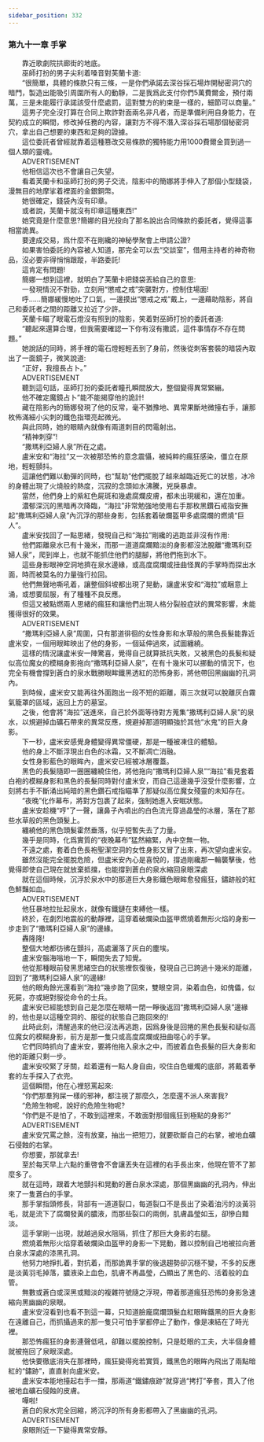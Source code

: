 ```yaml
---
sidebar_position: 332
---
```

### 第九十一章 手掌  


　　靠近歌劇院拱廊街的地底。  
　　巫師打扮的男子尖利着嗓音對芙蘭卡道:  
　　“很簡單，具體的條款只有三條，一是你們承諾去深谷採石場炸開秘密洞穴的暗門，製造出能吸引周圍所有人的動靜，二是我爲此支付你們5萬費爾金，預付兩萬，三是未能履行承諾該受什麼處罰，這對雙方的約束是一樣的，細節可以商量。”  
　　這男子完全沒打算在合同上欺詐對面兩名非凡者，而是準備利用自身能力，在契約成立的瞬間，修改掉任務的內容，讓對方不得不潛入深谷採石場那個秘密洞穴，拿出自己想要的東西和足夠的證據。  
　　這位委託者曾經就靠着這種篡改交易條款的獨特能力用1000費爾金買到過一個人類的靈魂。  
　　ADVERTISEMENT  
　　他相信這次也不會讓自己失望。  
　　看着芙蘭卡和巫師打扮的男子交流，陰影中的簡娜將手伸入了那個小型錢袋，漫無目的地摩挲着裡面的金銀銅幣。  
　　她很確定，錢袋內沒有印章。  
　　或者說，芙蘭卡就沒有印章這種東西!"  
　　她究竟是什麼意思?簡娜的目光投向了那名說出合同條款的委託者，覺得這事相當詭異。  
　　要達成交易，爲什麼不在剛纔的神秘學聚會上申請公證?  
　　如果害怕委託的內容被人知道，那完全可以去“交談室”，借用主持者的神奇物品，沒必要非得悄悄跟蹤，半路委託!  
　　這肯定有問題!  
　　簡娜一想到這裡，就明白了芙蘭卡把錢袋丟給自己的意思:  
　　一發現情況不對勁，立刻用“懲戒之戒”突襲對方，控制住場面!  
　　呼……簡娜緩慢地吐了口氣，一邊摸出“懲戒之戒”戴上，一邊藉助陰影，將自己和委託者之間的距離又拉近了少許。  
　　芙蘭卡瞄了眼電石燈沒有照到的陰影，笑着對巫師打扮的委託者道:  
　　“聽起來還算合理，但我需要確認一下你有沒有撒謊，這件事情存不存在問題。”  
　　她說話的同時，將手裡的電石燈輕輕丟到了身前，然後從刺客套裝的暗袋內取出了一面鏡子，微笑說道:  
　　“正好，我擅長占卜。”  
　　ADVERTISEMENT  
　　聽到這句話，巫師打扮的委託者瞳孔瞬間放大，整個變得異常緊繃。  
　　他不確定魔鏡占卜”能不能揭穿他的詭計!  
　　藏在陰影內的簡娜發現了他的反常，毫不猶豫地、異常果斷地微擡右手，讓那枚佈滿細小尖刺的鐵色指環亮起微光。  
　　與此同時，她的眼睛內就像有兩道刺目的閃電射出。  
　　“精神刺穿”!  
　　“撒瑪利亞婦人泉”所在之處。  
　　盧米安和“海拉”又一次被那恐怖的意念震懾，被純粹的瘋狂感染，僵立在原地，輕輕顫抖。  
　　這讓他們難以動彈的同時，也“幫助”他們擺脫了越來越臨近死亡的狀態，冰冷的身體出現了火燒般的熱度，沉寂的念頭如水沸騰，兇戾暴虐。  
　　當然，他們身上的紫紅色屍斑和幾處腐爛皮膚，都未出現緩和，還在加重。  
　　濃郁深沉的黑暗再次降臨，“海拉”非常勉強地使用右手那枚黑鑽石戒指安撫起“撒瑪利亞婦人泉”內沉浮的那些身影，包括套着破爛盔甲多處腐爛的燃燒“巨人”。  
　　盧米安找回了一點思緒，發現自己和“海拉”剛纔的逃跑並非沒有作用:  
　　他們距離泉水已有十幾米，而那一道道腐爛黯淡的身影都沒法脫離“撒瑪利亞婦人泉”，爬到岸上，也就不能抓住他們的腿腳，將他們拖到水下。  
　　這些身影眼神空洞地擠在泉水邊緣，或高度腐爛或扭曲怪異的手掌時而探出水面，時而被莫名的力量強行拉回。  
　　他們無聲地嘶吼着，讓整個斜坡都出現了晃動，讓盧米安和“海拉”或睏意上涌，或想要屈服，有了種種不良反應。  
　　但這又被點燃兩人思緒的瘋狂和讓他們出現人格分裂般症狀的異常影響，未能獲得很好的效果。  
　　ADVERTISEMENT  
　　“撒瑪利亞婦人泉”周圍，只有那道徘徊的女性身影和水草般的黑色長髮能靠近盧米安，一個用眼眸映出了他的身影，一個延伸過來，試圖纏繞。  
　　這樣的情況讓盧米安一陣驚喜，覺得自己就算抵抗失敗，又被黑色的長髮和疑似高位魔女的模糊身影拖向“撒瑪利亞婦人泉”，在有十幾米可以挪動的情況下，也完全有機會撐到蒼白的泉水戰勝眼眸鐵黑透紅的恐怖身影，將他帶回黑幽幽的孔洞內。  
　　到時候，盧米安又能再往外面跑出一段不短的距離，兩三次就可以脫離灰白霧氣籠罩的區域，返回上方的墓室。  
　　之後，他會將“海拉”送進來，自己於外面等待對方蒐集“撒瑪利亞婦人泉”的泉水，以規避掉血礦石帶來的異常反應，規避掉那道明顯強於其他“水鬼”的巨大身影。  
　　下一秒，盧米安感覺身體變得異常僵硬，那是一種被凍住的體驗。  
　　他的身上不斷浮現出白色的冰霜，又不斷凋亡消融。  
　　女性身影藍色的眼眸內，盧米安已經被冰層覆蓋。  
　　黑色的長髮隨即一圈圈纏繞住他，將他拖向“撒瑪利亞婦人泉”“海拉”看見套着白袍的模糊身影和黑色的長髮同時對付盧米安，而自己這邊幾乎沒受什麼影響，立刻將右手不斷涌出純暗的黑色鑽石戒指瞄準了那疑似高位魔女殘靈的未知存在。  
　　“夜晚”化作幕布，將對方包裹了起來，強制她進入安眠狀態。  
　　盧米安趁機“哼”了一聲，讓鼻子內噴出的白色流光穿過晶瑩的冰層，落在了那些水草般的黑色頭髮上。  
　　纏繞他的黑色頭髮霍然垂落，似乎短暫失去了力量。  
　　幾乎是同時，化爲實質的“夜晚幕布”猛然縮緊，內中空無一物。  
　　不遠之處，套着白色長袍聖潔空洞的女性身影又冒了出來，再次望向盧米安。  
　　雖然沒能完全擺脫危險，但盧米安內心是喜悅的，撐過剛纔那一輪襲擊後，他覺得即使自己現在就放棄抵擋，也能撐到蒼白的泉水縮回泉眼深處  
　　就在這個時候，沉浮於泉水中的那道巨大身影鐵色眼眸愈發瘋狂，鏽跡般的紅色鮮豔如血。  
　　ADVERTISEMENT  
　　他狂暴地拉扯起泉水，就像有鐵鏈在束縛他一樣。  
　　終於，在劇烈地震般的動靜裡，這穿着破爛染血盔甲燃燒着無形火焰的身影一步走到了“撒瑪利亞婦人泉”的邊緣。  
　　轟隆隆!  
　　整個大地都彷彿在顫抖，高處灑落了灰白的塵埃。  
　　盧米安腦海嗡地一下，瞬間失去了知覺。  
　　他從那種眼前發黑思緒空白的狀態裡恢復後，發現自己已跨過十幾米的距離，回到了“撒瑪利亞婦人泉”的邊緣!  
　　他的眼角餘光還看到“海拉”幾步跑了回來，雙眼空洞，染着血色，如傀儡，似死屍，亦或絕對服從命令的士兵。  
　　盧米安已經能想到自己是怎麼在眼睛一閉一睜後返回“撒瑪利亞婦人泉”邊緣的，他也是以這種空洞的、服從的狀態自己跑回來的!  
　　此時此刻，清醒過來的他已沒法再逃跑，因爲身後是回捲的黑色長髮和疑似高位魔女的模糊身影，前方是那一隻只或高度腐爛或扭曲噁心的手掌。  
　　它們同時抓向了盧米安，要將他拖入泉水之中，而披着血色長髮的巨大身影和他的距離只剩一步。  
　　盧米安咬緊了牙關，趁着還有一點人身自由，咬住白色蠟燭的底部，將戴着拳套的左手探入了衣兜。  
　　這個瞬間，他在心裡怒罵起來:  
　　“你們那羣狗屎一樣的邪神，都注視了那麼久，怎麼還不派人來害我?  
　　“危險生物呢，說好的危險生物呢?  
　　“你們是不是怕了，不敢到這裡來，不敢面對那個瘋狂到極點的身影?”  
　　ADVERTISEMENT  
　　盧米安咒罵之餘，沒有放棄，抽出一把短刀，就要砍斷自己的右掌，被地血礦石侵蝕的右掌。  
　　你想要，那就拿去!  
　　至於每天早上六點的重啓會不會讓丟失在這裡的右手長出來，他現在管不了那麼多了。  
　　就在這時，跟着大地顫抖和晃動的蒼白泉水深處，那個黑幽幽的孔洞內，伸出來了一隻蒼白的手掌。  
　　那手掌指頭修長，背部有一道道裂口，每道裂口不是長出了染着油污的淡黃羽毛，就是流下了腐爛發黃的膿液，而那些裂口的兩側，肌膚晶瑩如玉，卻慘白黯淡。  
　　這手掌剛一出現，就越過泉水阻隔，抓住了那巨大身影的右腿。  
　　燃燒着無形火焰穿着破爛染血盔甲的身影一下晃動，難以控制自己地被拉向蒼白泉水深處的漆黑孔洞。  
　　他努力地掙扎着，對抗着，而那詭異手掌的後退趨勢卻沉穩不變，不多的反應是淡黃羽毛掉落，膿液染上血色，肌膚不再晶瑩，凸顯出了黑色的、活着般的血管。  
　　無數或蒼白或深黑或黯淡的複雜符號隨之浮現，帶着那道瘋狂恐怖的身影急速縮向黑幽幽的泉眼。  
　　盧米安沒看到也看不到這一幕，只知道臉龐腐爛頭髮血紅眼眸鐵黑的巨大身影在遠離自己，而抓攝過來的那一隻只可怕手掌都停止了動作，像是凍結在了時光裡。  
　　那恐怖瘋狂的身影連聲低吼，卻難以擺脫控制，只是眨眼的工夫，大半個身體就被拖回了泉眼深處。  
　　他快要徹底消失在那裡時，瘋狂變得宛若實質，鐵黑色的眼眸內飛出了兩點暗紅的“鏽跡”，直直射向盧米安。  
　　盧米安本能地擡起右手一擋，那兩道“鐵鏽痕跡”就穿過“拷打”拳套，貫入了他被地血礦石侵蝕的皮膚。  
　　嘩啦!  
　　蒼白的泉水完全回縮，將沉浮的所有身影都帶入了黑幽幽的孔洞。  
　　ADVERTISEMENT  
　　泉眼附近一下變得異常安靜。  
